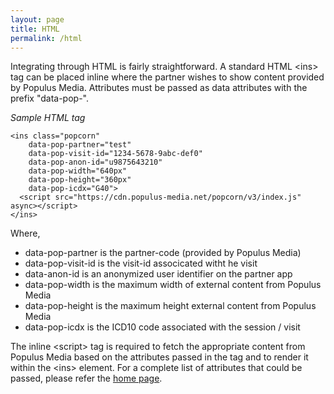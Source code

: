 ```yaml
---
layout: page
title: HTML
permalink: /html
---
```


Integrating through HTML is fairly straightforward.   A standard HTML &lt;ins&gt; tag can be placed inline where the partner wishes to show content provided by Populus Media.  Attributes must be passed as data attributes with the prefix "data-pop-".   

*Sample HTML tag*

~~~~~
<ins class="popcorn" 
	data-pop-partner="test"
	data-pop-visit-id="1234-5678-9abc-def0"
	data-pop-anon-id="u9875643210"
	data-pop-width="640px"
  	data-pop-height="360px"
	data-pop-icdx="G40">
  <script src="https://cdn.populus-media.net/popcorn/v3/index.js" async></script>    
</ins>
~~~~~

Where,

* data-pop-partner is the partner-code (provided by Populus Media)
* data-pop-visit-id is the visit-id associcated witht he visit
* data-anon-id is an anonymized user identifier on the partner app 
* data-pop-width is the maximum width of external content from Populus Media
* data-pop-height is the maximum height external content from Populus Media 
* data-pop-icdx is the ICD10 code associated with the session / visit

The inline &lt;script&gt; tag is required to fetch the appropriate content from Populus Media based on the attributes passed in the tag and to render it within the &lt;ins&gt; element. For a complete list of attributes that could be passed, please refer the [home page](index.html).
